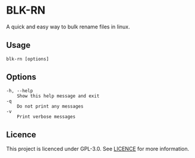# BLK-RN
A quick and easy way to bulk rename files in linux.

## Usage
```
blk-rn [options]
```

## Options
```
-h, --help
    Show this help message and exit
-q
    Do not print any messages
-v
    Print verbose messages
```

## Licence

This project is licenced under GPL-3.0. See [LICENCE](LICENCE) for more information.